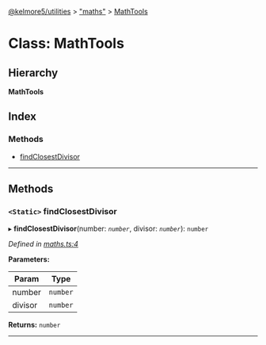 [@kelmore5/utilities](../README.md) > ["maths"](../modules/_maths_.md) > [MathTools](../classes/_maths_.mathtools.md)

# Class: MathTools

## Hierarchy

**MathTools**

## Index

### Methods

* [findClosestDivisor](_maths_.mathtools.md#findclosestdivisor)

---

## Methods

<a id="findclosestdivisor"></a>

### `<Static>` findClosestDivisor

▸ **findClosestDivisor**(number: *`number`*, divisor: *`number`*): `number`

*Defined in [maths.ts:4](https://github.com/kelmore5/javascript-utilities/blob/c0347fb/lib/maths.ts#L4)*

**Parameters:**

| Param | Type |
| ------ | ------ |
| number | `number` |
| divisor | `number` |

**Returns:** `number`

___

